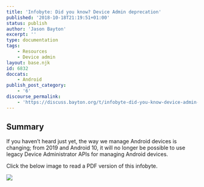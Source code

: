 ```yaml
---
title: 'Infobyte: Did you know? Device Admin deprecation'
published: '2018-10-18T21:19:51+01:00'
status: publish
author: 'Jason Bayton'
excerpt: ''
type: documentation
tags: 
    - Resources
    - Device admin
layout: base.njk
id: 6832
doccats:
    - Android
publish_post_category:
    - '6'
discourse_permalink:
    - 'https://discuss.bayton.org/t/infobyte-did-you-know-device-admin-deprecation/225'
---
```

Summary
-------

If you haven’t heard just yet, the way we manage Android devices is changing; from 2019 and Android 10, it will no longer be possible to use legacy Device Administrator APIs for managing Android devices.

Click the below image to read a PDF version of this infobyte.

[![](https://r2_worker.bayton.workers.dev/uploads/2018/10/Did-you-know_-Infobyte-DADEP.png)](https://r2_worker.bayton.workers.dev/download/doc/ae-general/infobytes/DYK_DADEP.pdf)